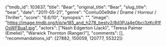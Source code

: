 {"tmdb_id": 103637, "title": "Bear", "original_title": "Bear", "slug_title": "bear", "date": "2011-05-21", "genre": "Com\u00e9die / Drame / Horreur / Thriller", "score": "6.6/10", "synopsis": "", "image": "https://image.tmdb.org/t/p/w185_and_h278_bestv2/8d3PJa4eObci3zKcR1fOsWFBua1.jpg", "actors": ["Nash Edgerton (Jack)", "Teresa Palmer (Emelie)", "Warwick Thornton (Ranger)"], "comments": [], "recommandations_id": [27882, 150059, 120777, 55322]}